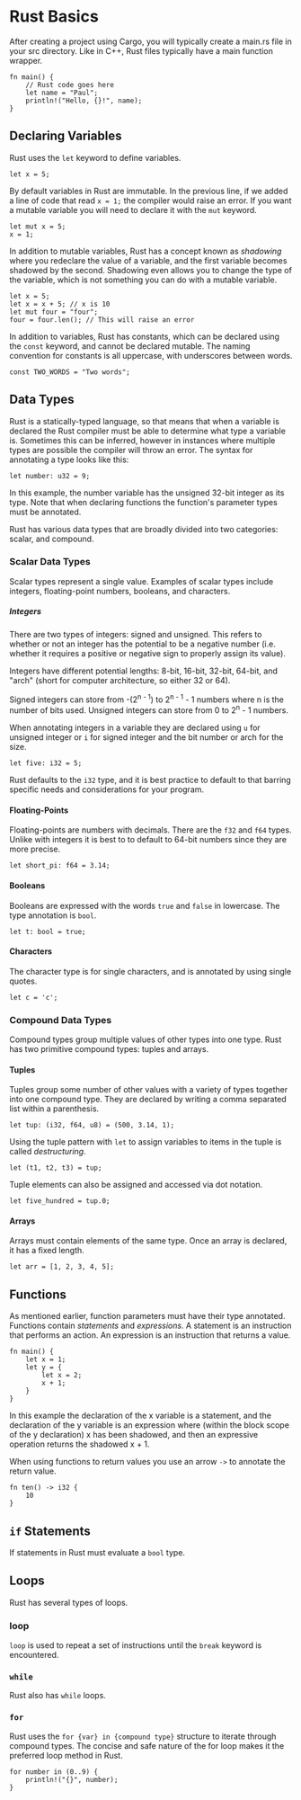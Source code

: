 # Rust Basics

After creating a project using Cargo, you will typically create a main.rs file in your src directory. Like in C++, Rust files typically have a main function wrapper.

```
fn main() {
    // Rust code goes here
    let name = "Paul";
    println!("Hello, {}!", name);
}
```

## Declaring Variables

Rust uses the `let` keyword to define variables.

`let x = 5;`

By default variables in Rust are immutable. In the previous line, if we added a line of code that read `x = 1;` the compiler would raise an error. If you want a mutable variable you will need to declare it with the `mut` keyword.

```
let mut x = 5;
x = 1;
```

In addition to mutable variables, Rust has a concept known as *shadowing* where you redeclare the value of a variable, and the first variable becomes shadowed by the second. Shadowing even allows you to change the type of the variable, which is not something you can do with a mutable variable.

```
let x = 5;
let x = x + 5; // x is 10
let mut four = "four";
four = four.len(); // This will raise an error
```

In addition to variables, Rust has constants, which can be declared using the `const` keyword, and cannot be declared mutable. The naming convention for constants is all uppercase, with underscores between words.

`const TWO_WORDS = "Two words";`

## Data Types

Rust is a statically-typed language, so that means that when a variable is declared the Rust compiler must be able to determine what type a variable is. Sometimes this can be inferred, however in instances where multiple types are possible the compiler will throw an error. The syntax for annotating a type looks like this:

`let number: u32 = 9;`

In this example, the number variable has the unsigned 32-bit integer as its type. Note that when declaring functions the function's parameter types must be annotated.

Rust has various data types that are broadly divided into two categories: scalar, and compound.

### Scalar Data Types

Scalar types represent a single value. Examples of scalar types include integers, floating-point numbers, booleans, and characters.

##### Integers

There are two types of integers: signed and unsigned. This refers to whether or not an integer has the potential to be a negative number (i.e. whether it requires a positive or negative sign to properly assign its value).

Integers have different potential lengths: 8-bit, 16-bit, 32-bit, 64-bit, and "arch" (short for computer architecture, so either 32 or 64).

Signed integers can store from -(2<sup>n - 1</sup>) to 2<sup>n - 1</sup> - 1 numbers where n is the number of bits used. Unsigned integers can store from 0 to 2<sup>n</sup> - 1 numbers.

When annotating integers in a variable they are declared using `u` for unsigned integer or `i` for signed integer and the bit number or arch for the size.

`let five: i32 = 5;`

Rust defaults to the `i32` type, and it is best practice to default to that barring specific needs and considerations for your program.

#### Floating-Points

Floating-points are numbers with decimals. There are the `f32` and `f64` types. Unlike with integers it is best to to default to 64-bit numbers since they are more precise.

`let short_pi: f64 = 3.14;`

#### Booleans

Booleans are expressed with the words `true` and `false` in lowercase. The type annotation is `bool`.

`let t: bool = true;`

#### Characters

The character type is for single characters, and is annotated by using single quotes.

`let c = 'c';`

### Compound Data Types

Compound types group multiple values of other types into one type. Rust has two primitive compound types: tuples and arrays.

#### Tuples

Tuples group some number of other values with a variety of types together into one compound type. They are declared by writing a comma separated list within a parenthesis.

`let tup: (i32, f64, u8) = (500, 3.14, 1);`

Using the tuple pattern with `let` to assign variables to items in the tuple is called *destructuring*.

`let (t1, t2, t3) = tup;`

Tuple elements can also be assigned and accessed via dot notation.

`let five_hundred = tup.0;`

#### Arrays

Arrays must contain elements of the same type. Once an array is declared, it has a fixed length.

`let arr = [1, 2, 3, 4, 5];`

## Functions

As mentioned earlier, function parameters must have their type annotated. Functions contain *statements* and *expressions*. A statement is an instruction that performs an action. An expression is an instruction that returns a value.

```
fn main() {
    let x = 1;
    let y = {
        let x = 2;
        x + 1;
    }
}
```

In this example the declaration of the x variable is a statement, and the declaration of the y variable is an expression where (within the block scope of the y declaration) x has been shadowed, and then an expressive operation returns the shadowed x + 1.

When using functions to return values you use an arrow `->` to annotate the return value.

```
fn ten() -> i32 {
    10
}
```

## `if` Statements

If statements in Rust must evaluate a `bool` type.

## Loops

Rust has several types of loops.

### loop

`loop` is used to repeat a set of instructions until the `break` keyword is encountered.

### `while`

Rust also has `while` loops.

### `for`

Rust uses the `for {var} in {compound type}` structure to iterate through compound types. The concise and safe nature of the for loop makes it the preferred loop method in Rust.

```
for number in (0..9) {
    println!("{}", number);
}
```
